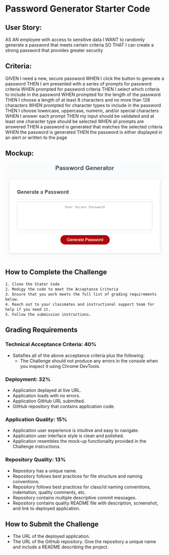 # Password Generator Starter Code

## User Story:

AS AN employee with access to sensitive data
I WANT to randomly generate a password that meets certain criteria
SO THAT I can create a strong password that provides greater security

## Criteria:

GIVEN I need a new, secure password
WHEN I click the button to generate a password
THEN I am presented with a series of prompts for password criteria
WHEN prompted for password criteria
THEN I select which criteria to include in the password
WHEN prompted for the length of the password
THEN I choose a length of at least 8 characters and no more than 128 characters
WHEN prompted for character types to include in the password
THEN I choose lowercase, uppercase, numeric, and/or special characters
WHEN I answer each prompt
THEN my input should be validated and at least one character type should be selected
WHEN all prompts are answered
THEN a password is generated that matches the selected criteria
WHEN the password is generated
THEN the password is either displayed in an alert or written to the page

## Mockup:

![](./pass-gen-mockup.png)

## How to Complete the Challenge

    1. Clone the Stater Code
    2. Modigy the code to meet the Acceptance Criteria
    3. Ensure that you work meets the full list of grading requirements below.
    4. Reach out to your classmates and instructional support team for help if you need it.
    5. Follow the submission instructions.

## Grading Requirements

### Technical Acceptance Criteria: 40%

- Satisfies all of the above acceptance criteria plus the following:
    - The Challenge should not produce any errors in the console when you inspect it using Chrome DevTools.

### Deployment: 32%

- Application deplayed at live URL.
- Application loads with no errors.
- Application GitHub URL submitted.
- GitHub repository that contains application code.

### Application Quality: 15%

- Application user experience is intuitive and easy to navigate.
- Application user interface style is clean and polished.
- Application resembles the mock-up functionality provided in the Challenge instructions.

### Repository Quality: 13%

- Repository has a unique name.
- Repository follows best practices for file structure and naming conventions.
- Repository follows best practices for class/id naming conventions, indentation, quality comments, etc.
- Repository contains multiple descriptive commit messages.
- Repository contains quality README file with description, screenshot, and link to deployed application.

## How to Submit the Challenge

- The URL of the deployed application.
- The URL of the GitHub repository. Give the repository a unique name and include a README describing the project.
